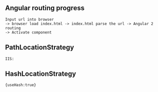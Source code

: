 ## Angular routing progress
    Input url into browser 
    -> browser load index.html -> index.html parse the url -> Angular 2 routing
    -> Activate component


## PathLocationStrategy
    IIS: 

## HashLocationStrategy
    {useHash:true}